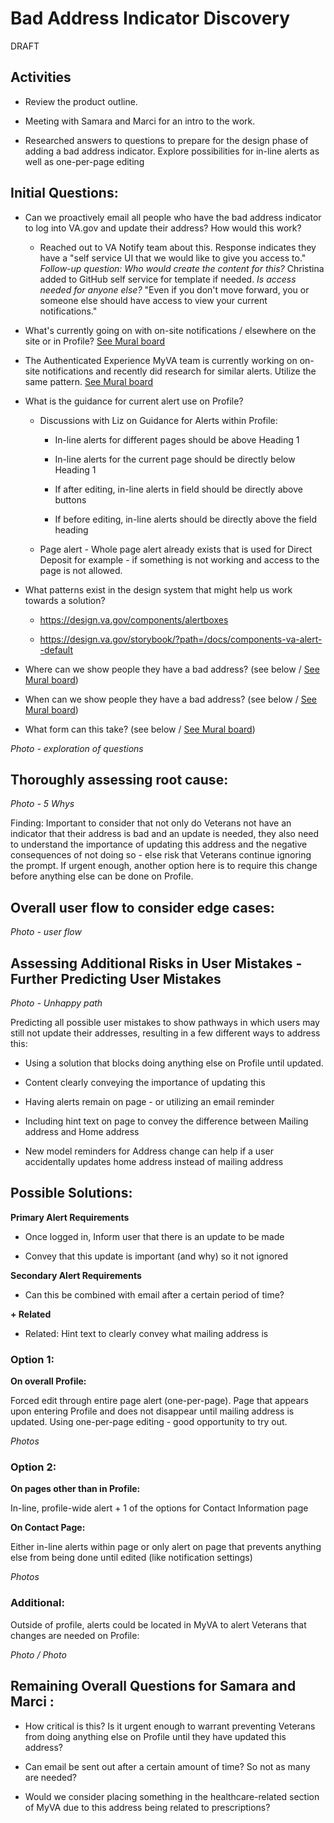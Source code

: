 # Bad Address Indicator Discovery

DRAFT

## Activities

-   Review the product outline.

-   Meeting with Samara and Marci for an intro to the work.

-   Researched answers to questions to prepare for the design phase of adding a bad address indicator. Explore possibilities for in-line alerts as well as one-per-page editing

## Initial Questions:

-   Can we proactively email all people who have the bad address indicator to log into VA.gov and update their address? How would this work?

	-   Reached out to VA Notify team about this. Response indicates they have a "self service UI that we would like to give you access to." *Follow-up question: Who would create the content for this?* Christina added to GitHub self service for template if needed. *Is access needed for anyone else?* "Even if you don't move forward, you or someone else should have access to view your current notifications."

-   What's currently going on with on-site notifications / elsewhere on the site or in Profile? [See Mural board](https://app.mural.co/t/vsa8243/m/vsa8243/1644526520883/08368c9a6d81a9b02b0caa3f736586539b3d1f20?sender=u28f508d646c449cc1afe4873)

-   The Authenticated Experience MyVA team is currently working on on-site notifications and recently did research for similar alerts. Utilize the same pattern. [See Mural board](https://app.mural.co/t/vsa8243/m/vsa8243/1644526520883/08368c9a6d81a9b02b0caa3f736586539b3d1f20?sender=u28f508d646c449cc1afe4873) 

-   What is the guidance for current alert use on Profile?

	- Discussions with Liz on Guidance for Alerts within Profile:

		-   In-line alerts for different pages should be above Heading 1

		-   In-line alerts for the current page should be directly below Heading 1

		-   If after editing, in-line alerts in field should be directly above buttons

		-   If before editing, in-line alerts should be directly above the field heading

	- Page alert - Whole page alert already exists that is used for Direct Deposit for example - if something is not working and access to the page is not allowed.

-   What patterns exist in the design system that might help us work towards a solution?

	-   <https://design.va.gov/components/alertboxes>

	-   <https://design.va.gov/storybook/?path=/docs/components-va-alert--default>

-   Where can we show people they have a bad address? (see below / [See Mural board](https://app.mural.co/t/vsa8243/m/vsa8243/1644526520883/08368c9a6d81a9b02b0caa3f736586539b3d1f20?sender=u28f508d646c449cc1afe4873))

-   When can we show people they have a bad address? (see below / [See Mural board](https://app.mural.co/t/vsa8243/m/vsa8243/1644526520883/08368c9a6d81a9b02b0caa3f736586539b3d1f20?sender=u28f508d646c449cc1afe4873))

-   What form can this take? (see below / [See Mural board](https://app.mural.co/t/vsa8243/m/vsa8243/1644526520883/08368c9a6d81a9b02b0caa3f736586539b3d1f20?sender=u28f508d646c449cc1afe4873))

*Photo - exploration of questions*

## Thoroughly assessing root cause:

*Photo - 5 Whys*

Finding: Important to consider that not only do Veterans not have an indicator that their address is bad and an update is needed, they also need to understand the importance of updating this address and the negative consequences of not doing so - else risk that Veterans continue ignoring the prompt. If urgent enough, another option here is to require this change before anything else can be done on Profile.

## Overall user flow to consider edge cases:

*Photo - user flow*

## Assessing Additional Risks in User Mistakes - Further Predicting User Mistakes

*Photo - Unhappy path*

Predicting all possible user mistakes to show pathways in which users may still not update their addresses, resulting in a few different ways to address this:

-   Using a solution that blocks doing anything else on Profile until updated.

-   Content clearly conveying the importance of updating this

-   Having alerts remain on page - or utilizing an email reminder

-   Including hint text on page to convey the difference between Mailing address and Home address

-   New model reminders for Address change can help if a user accidentally updates home address instead of mailing address

## Possible Solutions:

**Primary Alert Requirements**

-   Once logged in, Inform user that there is an update to be made

-   Convey that this update is important (and why) so it not ignored

**Secondary Alert Requirements**

-   Can this be combined with email after a certain period of time?

**+ Related**

-   Related: Hint text to clearly convey what mailing address is



### Option 1:

**On overall Profile:** 

Forced edit through entire page alert (one-per-page). Page that appears upon entering Profile and does not disappear until mailing address is updated. Using one-per-page editing - good opportunity to try out.

*Photos*

### Option 2:

**On pages other than in Profile:**

In-line, profile-wide alert + 1 of the options for Contact Information page

**On Contact Page:**

Either in-line alerts within page or only alert on page that prevents anything else from being done until edited (like notification settings)

*Photos*

### Additional:

Outside of profile, alerts could be located in MyVA to alert Veterans that changes are needed on Profile:

*Photo / Photo*

## Remaining Overall Questions for Samara and Marci :

-   How critical is this? Is it urgent enough to warrant preventing Veterans from doing anything else on Profile until they have updated this address?

-   Can email be sent out after a certain amount of time? So not as many are needed?

-   Would we consider placing something in the healthcare-related section of MyVA due to this address being related to prescriptions?
